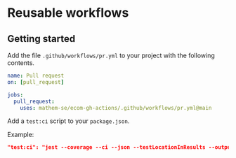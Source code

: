 # Reusable workflows

## Getting started

Add the file `.github/workflows/pr.yml` to your project with the following contents.

```yaml
name: Pull request
on: [pull_request]

jobs:
  pull_request:
    uses: mathem-se/ecom-gh-actions/.github/workflows/pr.yml@main
```

Add a `test:ci` script to your `package.json`.

Example:

```json
"test:ci": "jest --coverage --ci --json --testLocationInResults --outputFile=./coverage/report.json"
```
